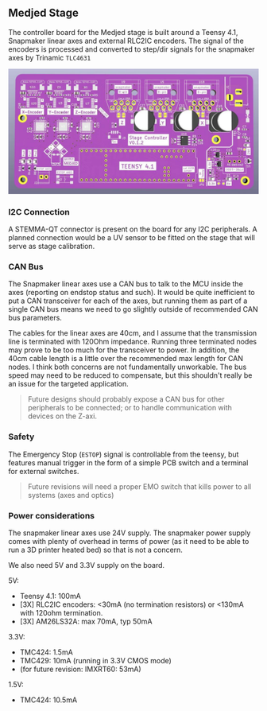 ## Medjed Stage

The controller board for the Medjed stage is built around a Teensy 4.1, Snapmaker linear axes and external RLC2IC encoders. The signal of the encoders is processed and converted to step/dir signals for the snapmaker axes by Trinamic `TLC4631`

![](board-layout-preview-3D.JPG)

### I2C Connection

A STEMMA-QT connector is present on the board for any I2C peripherals. A planned connection would be a UV sensor to be fitted on the stage that will serve as stage calibration. 

### CAN Bus

The Snapmaker linear axes use a CAN bus to talk to the MCU inside the axes (reporting on endstop status and such). It would be quite inefficient to put a CAN transceiver for each of the axes, but running them as part of a single CAN bus means we need to go slightly outside of recommended CAN bus parameters. 

The cables for the linear axes are 40cm, and I assume that the transmission line is terminated with 120Ohm impedance. Running three terminated nodes may prove to be too much for the transceiver to power. In addition, the 40cm cable length is a little over the recommended max length for CAN nodes. I think both concerns are not fundamentally unworkable. The bus speed may need to be reduced to compensate, but this shouldn't really be an issue for the targeted application.

> Future designs should probably expose a CAN bus for other peripherals to be connected; or to handle communication with devices on the Z-axi.

### Safety

The Emergency Stop (`ESTOP`) signal is controllable from the teensy, but features manual trigger in the form of a simple PCB switch and a terminal for external switches. 

> Future revisions will need a proper EMO switch that kills power to all systems (axes and optics)

### Power considerations

The snapmaker linear axes use 24V supply. The snapmaker power supply comes with plenty of overhead in terms of power (as it need to be able to run a 3D printer heated bed) so that is not a concern. 

We also need 5V and 3.3V supply on the board.

5V:

* Teensy 4.1: 100mA
* [3X] RLC2IC encoders: <30mA (no termination resistors) or <130mA with 120ohm termination.
* [3X] AM26LS32A: max 70mA, typ 50mA

3.3V:

* TMC424: 1.5mA
* TMC429: 10mA (running in 3.3V CMOS mode)
* (for future revision: IMXRT60: 53mA)

1.5V:

* TMC424: 10.5mA